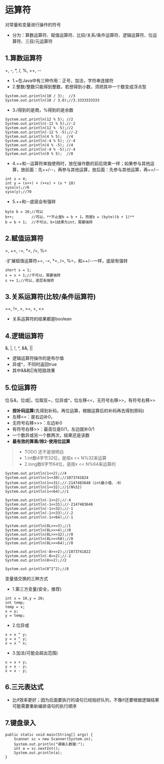 # 运算符
对常量和变量进行操作的符号

- 分为：算数运算符、赋值运算符、比较/关系/条件运算符、逻辑运算符、位运算符、三目/元运算符

## 1.算数运算符
+, -, *, /, %, ++, --

- 1.+在Java中有三种作用：正号，加法，字符串连接符
- 2.整数/整数只能得到整数，若想得到小数，须把其中一个数变成浮点型
```
System.out.println(10 / 3);  //3
System.out.println(10 / 3.0);//3.3333333333
```

- 3./得到的是商，%得到的是余数
```
System.out.println(12 % 5); //2
System.out.println(-12 % 5);//-2
System.out.println(12 % -5);//2
System.out.println(-12 % -5);//-2
System.out.println(4 % 5);  //4
System.out.println(-4 % 5); //-4
System.out.println(4 % -5); //4
System.out.println(-4 % -5);//-4
System.out.println(0 % 5);  //0
```

- 4.++和--运算符单独使用时，放在操作数的前后效果一样；如果参与其他运算，放前面：先++/--，再参与其他运算，放后面：先参与其他运算，再++/--
```
int x = 4;
int y = (x++) + (++x) + (x * 10)
syso(x);//6
syso(y);//70
```

- 5.++和--底层会有强转
```
byte b = 10;//可以
b++;        //可以，**不止是b = b + 1，而是b = (byte)(b + 1)**
b = b + 1;  //不可以，b+1结果为int，需要强转
```


## 2.赋值运算符
=, +=, -=, *=, /=, %=

-扩展赋值运算符+=, -=, *=, /=, %=，和++/--一样，底层有强转
```
short s = 1;
s = s + 1;//不可以，需要强转
s += 1;//可以，底层有强转
```


## 3.关系运算符(比较/条件运算符)
==, !=, >, >=, <, <=

- 关系运算符的结果都是boolean


## 4.逻辑运算符
&, |, !, ^, &&, ||

- 逻辑运算符操作的是布尔值
- 异或^，不同时返回true
- 其中&&和||有短路效果

## 5.位运算符
位与&，位或|，位取反~，位异或^，位左移<<，无符号右移>>，有符号右移>>

- **按补码运算**(先得到补码，再位运算，根据运算后的补码再去得到原码)
- 左移<<：是右边补0，
- 无符号右移>>>：左边补0
- 有符号右移>>：最高位是0/1，左边就补0/1
- 一个数异或另一个数两次，结果还是该数
- **最有效的算乘/除2-使用位运算**

> - TODO 还不是很明白
> - 1.int数4字节32位，是按x << N%32来运算
> - 2.long数8字节64位，是按x << N%64来运算的

```
System.out.println(1<<2);//4
System.out.println(1<<30);//1073741824
System.out.println(1<<31);//-2147483648（int最小值、-0）
System.out.println(1<<32);//1(N%32)
System.out.println(1<<64);//1

System.out.println(-1<<2);//-4
System.out.println(-1<<31);//-2147483648
System.out.println(-1<<32);//-1
System.out.println(-1<<33);//-2
System.out.println(-1<<64);//-1

System.out.println(8L>>>3);//1
System.out.println(8L>>>4);//0
System.out.println(8L>>>32);//0
System.out.println(8L>>>50);//0
System.out.println(8L>>>64);//8

System.out.println(-8>>>2);//1073741822
System.out.println(-8>>2);//-2
System.out.println(8>>2);//2

System.out.println(8^2^2);//8
```

变量值交换的三种方式

- 1.第三方变量(安全，推荐)
```
int x = 10,y = 20;
int temp;
temp = x;
x = y;
y = temp;
```
    
- 2.位异或

```
x = x ^ y;
y = x ^ y;
x = x ^ x;
```

- 3.加法(可能会超出范围)

```
x = x + y;
y = x - y;
x = x - y;
```


## 6.三元表达式
- 比if效率更好；因为后面要执行的语句已经拍好队列，不像if还要根据逻辑结果可能需要重新编排语句的执行顺序


## 7.键盘录入
```
public static void main(String[] args) {
    Scanner sc = new Scanner(System.in);
    System.out.println("请输入数据:");
    int a = sc.nextInt();
    System.out.println(a);
}
```

